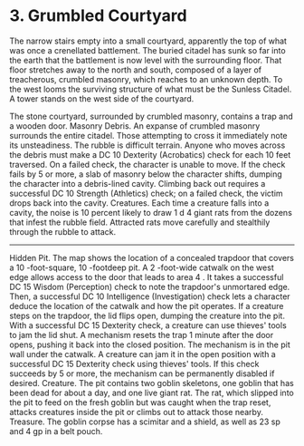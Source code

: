 # 3. Grumbled Courtyard

The narrow stairs empty into a small courtyard, apparently the top of what was once a crenellated battlement. The buried citadel has sunk so far into the earth that the battlement is now level with the surrounding floor. That floor stretches away to the north and south, composed of a layer of treacherous, crumbled masonry, which reaches to an unknown depth. To the west looms the surviving structure of what must be the Sunless Citadel. A tower stands on the west side of the courtyard.

The stone courtyard, surrounded by crumbled masonry, contains a trap and a wooden door.
Masonry Debris. An expanse of crumbled masonry surrounds the entire citadel. Those attempting to cross it immediately note its unsteadiness. The rubble is difficult terrain. Anyone who moves across the debris must make a DC 10 Dexterity (Acrobatics) check for each 10 feet traversed. On a failed check, the character is unable to move. If the check fails by 5 or more, a slab of masonry below the character shifts, dumping the character into a debris-lined cavity. Climbing back out requires a successful DC 10 Strength (Athletics) check; on a failed check, the victim drops back into the cavity.
Creatures. Each time a creature falls into a cavity, the noise is 10 percent likely to draw 1 d 4 giant rats from the dozens that infest the rubble field. Attracted rats move carefully and stealthily through the rubble to attack.

---

Hidden Pit. The map shows the location of a concealed trapdoor that covers a 10 -foot-square, 10 -footdeep pit. A 2 -foot-wide catwalk on the west edge allows access to the door that leads to area 4 . It takes a successful DC 15 Wisdom (Perception) check to note the trapdoor's unmortared edge. Then, a successful DC 10 Intelligence (Investigation) check lets a character deduce the location of the catwalk and how the pit operates.
If a creature steps on the trapdoor, the lid flips open, dumping the creature into the pit. With a successful DC 15 Dexterity check, a creature can use thieves' tools to jam the lid shut. A mechanism resets the trap 1 minute after the door opens, pushing it back into the closed position. The mechanism is in the pit wall under the catwalk. A creature can jam it in the open position with a successful DC 15 Dexterity check using thieves' tools. If this check succeeds by 5 or more, the mechanism can be permanently disabled if desired.
Creature. The pit contains two goblin skeletons, one goblin that has been dead for about a day, and one live giant rat. The rat, which slipped into the pit to feed on the fresh goblin but was caught when the trap reset, attacks creatures inside the pit or climbs out to attack those nearby.
Treasure. The goblin corpse has a scimitar and a shield, as well as 23 sp and 4 gp in a belt pouch.
